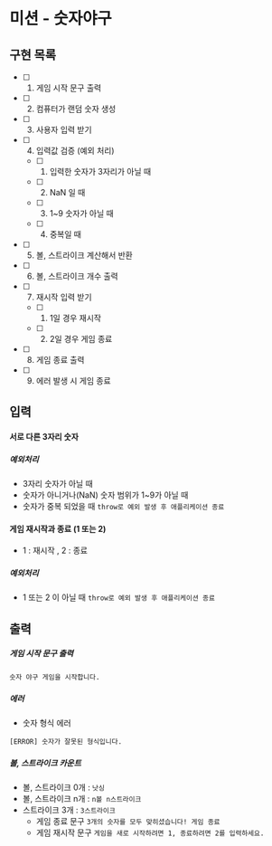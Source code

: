 # 미션 - 숫자야구

## 구현 목록

- [ ] 1. 게임 시작 문구 출력
- [ ] 2. 컴퓨터가 랜덤 숫자 생성
- [ ] 3. 사용자 입력 받기
- [ ] 4. 입력값 검증 (예외 처리)
  - [ ] 1) 입력한 숫자가 3자리가 아닐 때
  - [ ] 2) NaN 일 때
  - [ ] 3) 1~9 숫자가 아닐 때
  - [ ] 4) 중복일 때
- [ ] 5. 볼, 스트라이크 계산해서 반환
- [ ] 6. 볼, 스트라이크 개수 출력
- [ ] 7. 재시작 입력 받기
  - [ ] 1) 1일 경우 재시작
  - [ ] 2) 2일 경우 게임 종료
- [ ] 8. 게임 종료 출력
- [ ] 9. 에러 발생 시 게임 종료

## 입력

#### 서로 다른 3자리 숫자

##### 예외처리

- 3자리 숫자가 아닐 때
- 숫자가 아니거나(NaN) 숫자 범위가 1~9가 아닐 때
- 숫자가 중복 되었을 때
  `throw로 예외 발생 후 애플리케이션 종료`

#### 게임 재시작과 종료 (1 또는 2)

- 1 : 재시작 ,
  2 : 종료

##### 예외처리

- 1 또는 2 이 아닐 때
  `throw로 예외 발생 후 애플리케이션 종료`

## 출력

##### 게임 시작 문구 출력

```
숫자 야구 게임을 시작합니다.
```

##### 에러

- 숫자 형식 에러

```
[ERROR] 숫자가 잘못된 형식입니다.
```

##### 볼, 스트라이크 카운트

- 볼, 스트라이크 0개 : `낫싱`
- 볼, 스트라이크 n개 : `n볼 n스트라이크`
- 스트라이크 3개 : `3스트라이크`
  - 게임 종료 문구 `3개의 숫자를 모두 맞히셨습니다! 게임 종료`
  - 게임 재시작 문구 `게임을 새로 시작하려면 1, 종료하려면 2를 입력하세요.`
